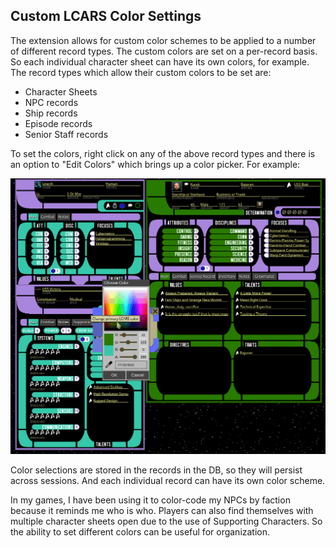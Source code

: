 ## Custom LCARS Color Settings

The extension allows for custom color schemes to be applied to a number of different record types. The custom colors are set 
on a per-record basis. So each individual character sheet can have its own colors, for example. The record types which allow 
their custom colors to be set are:

 * Character Sheets
 * NPC records
 * Ship records
 * Episode records
 * Senior Staff records

To set the colors, right click on any of the above record types and there is an option to "Edit Colors" which brings up a color 
picker. For example:

![Changing record color schemes](../images/changing_record_colors.gif)

Color selections are stored in the records in the DB, so they will persist across sessions. And each individual record can have 
its own color scheme.

In my games, I have been using it to color-code my NPCs by faction because it reminds me who is who. Players can also find 
themselves with multiple character sheets open due to the use of Supporting Characters. So the ability to set different colors 
can be useful for organization.